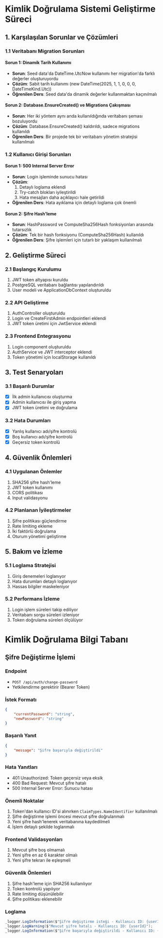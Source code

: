 # Kimlik Doğrulama Sistemi Geliştirme Süreci

## 1. Karşılaşılan Sorunlar ve Çözümleri

### 1.1 Veritabanı Migration Sorunları

#### Sorun 1: Dinamik Tarih Kullanımı
- **Sorun**: Seed data'da DateTime.UtcNow kullanımı her migration'da farklı değerler oluşturuyordu
- **Çözüm**: Sabit tarih kullanımı (new DateTime(2025, 1, 1, 0, 0, 0, DateTimeKind.Utc))
- **Öğrenilen Ders**: Seed data'da dinamik değerler kullanmaktan kaçınılmalı

#### Sorun 2: Database.EnsureCreated() ve Migrations Çakışması
- **Sorun**: Her iki yöntem aynı anda kullanıldığında veritabanı şeması bozuluyordu
- **Çözüm**: Database.EnsureCreated() kaldırıldı, sadece migrations kullanıldı
- **Öğrenilen Ders**: Bir projede tek bir veritabanı yönetim stratejisi kullanılmalı

### 1.2 Kullanıcı Girişi Sorunları

#### Sorun 1: 500 Internal Server Error
- **Sorun**: Login işleminde sunucu hatası
- **Çözüm**: 
  1. Detaylı loglama eklendi
  2. Try-catch blokları iyileştirildi
  3. Hata mesajları daha açıklayıcı hale getirildi
- **Öğrenilen Ders**: Hata ayıklama için detaylı loglama çok önemli

#### Sorun 2: Şifre Hash'leme
- **Sorun**: HashPassword ve ComputeSha256Hash fonksiyonları arasında tutarsızlık
- **Çözüm**: Tek bir hash fonksiyonu (ComputeSha256Hash) kullanıldı
- **Öğrenilen Ders**: Şifre işlemleri için tutarlı bir yaklaşım kullanılmalı

## 2. Geliştirme Süreci

### 2.1 Başlangıç Kurulumu
1. JWT token altyapısı kuruldu
2. PostgreSQL veritabanı bağlantısı yapılandırıldı
3. User modeli ve ApplicationDbContext oluşturuldu

### 2.2 API Geliştirme
1. AuthController oluşturuldu
2. Login ve CreateFirstAdmin endpointleri eklendi
3. JWT token üretimi için JwtService eklendi

### 2.3 Frontend Entegrasyonu
1. Login component oluşturuldu
2. AuthService ve JWT interceptor eklendi
3. Token yönetimi için localStorage kullanıldı

## 3. Test Senaryoları

### 3.1 Başarılı Durumlar
- [X] İlk admin kullanıcısı oluşturma
- [X] Admin kullanıcısı ile giriş yapma
- [X] JWT token üretimi ve doğrulama

### 3.2 Hata Durumları
- [X] Yanlış kullanıcı adı/şifre kontrolü
- [X] Boş kullanıcı adı/şifre kontrolü
- [X] Geçersiz token kontrolü

## 4. Güvenlik Önlemleri

### 4.1 Uygulanan Önlemler
1. SHA256 şifre hash'leme
2. JWT token kullanımı
3. CORS politikası
4. Input validasyonu

### 4.2 Planlanan İyileştirmeler
1. Şifre politikası güçlendirme
2. Rate limiting ekleme
3. İki faktörlü doğrulama
4. Oturum yönetimi geliştirme

## 5. Bakım ve İzleme

### 5.1 Loglama Stratejisi
1. Giriş denemeleri loglanıyor
2. Hata durumları detaylı loglanıyor
3. Hassas bilgiler maskeleniyor

### 5.2 Performans İzleme
1. Login işlem süreleri takip ediliyor
2. Veritabanı sorgu süreleri izleniyor
3. Token doğrulama süreleri ölçülüyor

# Kimlik Doğrulama Bilgi Tabanı

## Şifre Değiştirme İşlemi

### Endpoint
- `POST /api/auth/change-password`
- Yetkilendirme gerektirir (Bearer Token)

### İstek Formatı
```json
{
    "currentPassword": "string",
    "newPassword": "string"
}
```

### Başarılı Yanıt
```json
{
    "message": "Şifre başarıyla değiştirildi"
}
```

### Hata Yanıtları
- 401 Unauthorized: Token geçersiz veya eksik
- 400 Bad Request: Mevcut şifre hatalı
- 500 Internal Server Error: Sunucu hatası

### Önemli Noktalar
1. Token'dan kullanıcı ID'si alınırken `ClaimTypes.NameIdentifier` kullanılmalı
2. Şifre değiştirme işlemi öncesi mevcut şifre doğrulanmalı
3. Yeni şifre hash'lenerek veritabanına kaydedilmeli
4. İşlem detaylı şekilde loglanmalı

### Frontend Validasyonları
1. Mevcut şifre boş olmamalı
2. Yeni şifre en az 6 karakter olmalı
3. Yeni şifre tekrarı ile eşleşmeli

### Güvenlik Önlemleri
1. Şifre hash'leme için SHA256 kullanılıyor
2. Token kontrolü yapılıyor
3. Rate limiting düşünülebilir
4. Şifre politikası eklenebilir

### Loglama
```csharp
_logger.LogInformation($"Şifre değiştirme isteği - Kullanıcı ID: {userId}");
_logger.LogWarning($"Mevcut şifre hatalı - Kullanıcı ID: {userId}");
_logger.LogInformation($"Şifre başarıyla değiştirildi - Kullanıcı ID: {userId}");
```
